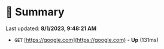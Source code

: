 # 📖 Summary
Last updated: **8/1/2023, 9:48:21 AM**

- `GET` [https://google.com](https://google.com) - **Up** (131ms)

